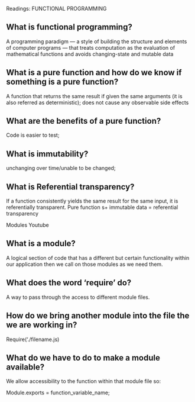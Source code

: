 Readings: FUNCTIONAL PROGRAMMING

## What is functional programming?

A programming paradigm — a style of building the structure and elements of computer programs — that treats computation as the evaluation of mathematical functions and avoids changing-state and mutable data

## What is a pure function and how do we know if something is a pure function?

A function that returns the same result if given the same arguments (it is also referred as deterministic); does not cause any observable side effects

## What are the benefits of a pure function?

Code is easier to test;

## What is immutability?

unchanging over time/unable to be changed;  

## What is Referential transparency?

If a function consistently yields the same result for the same input, it is referentially transparent. Pure function s+ immutable data = referential transparency

Modules Youtube

## What is a module?

A logical section of code that has a different but certain functionality within our application then we call on those modules as we need them.

## What does the word ‘require’ do?

A way to pass through the access to different module files.

## How do we bring another module into the file the we are working in?

Require(‘./filename.js)

## What do we have to do to make a module available?

We allow accessibility to the function within that module file so:

Module.exports = function_variable_name;
